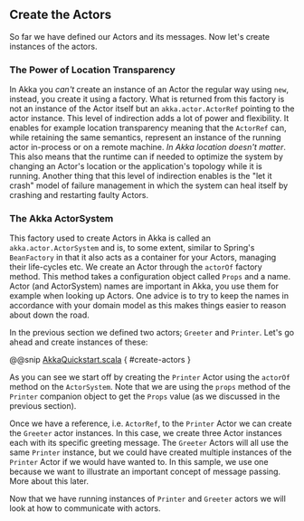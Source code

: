 Create the Actors
-----------------

So far we have defined our Actors and its messages. Now let's create instances of the actors.

### The Power of Location Transparency

In Akka you *can't* create an instance of an Actor the regular way using `new`, instead, you create it using a factory. What is returned from this factory is not an instance of the Actor itself but an `akka.actor.ActorRef` pointing to the actor instance. This level of indirection adds a lot of power and flexibility. It enables for example location transparency
meaning that the `ActorRef` can, while retaining the same semantics, represent an instance of the running actor
in-process or on a remote machine. _In Akka location doesn't matter_. This also means that the runtime can if needed to
optimize the system by changing an Actor's location or the application's topology while it is running. Another
thing that this level of indirection enables is the "let it crash" model of failure management in which the
system can heal itself by crashing and restarting faulty Actors.

### The Akka ActorSystem

This factory used to create Actors in Akka is called an `akka.actor.ActorSystem` and is, to some extent, similar to Spring's `BeanFactory` in that it also acts as a container for your Actors, managing their life-cycles etc. We create an Actor through the `actorOf` factory method. This method takes a configuration object called `Props` and a name.
Actor (and ActorSystem) names are important in Akka, you use them for example when looking up Actors. One advice is to try to keep the names in accordance with your domain model as this makes things easier to reason about down the road.

In the previous section we defined two actors; `Greeter` and `Printer`. Let's go ahead and create instances of these:

@@snip [AkkaQuickstart.scala]($g8src$/scala/com/lightbend/akka/sample/AkkaQuickstart.scala) { #create-actors }

As you can see we start off by creating the `Printer` Actor using the `actorOf` method on the `ActorSystem`. Note that we are using the `props` method of the `Printer` companion object to get the `Props` value (as we discussed in the previous section).

Once we have a reference, i.e. `ActorRef`, to the `Printer` Actor we can create the `Greeter` actor instances. In this case, we create three Actor instances each with its specific greeting message. The `Greeter` Actors will all use the same `Printer` instance, but we could have created multiple instances of the `Printer` Actor if we would have wanted to. In this sample, we use one because we want to illustrate an important concept of message passing. More about this later.

Now that we have running instances of `Printer` and `Greeter` actors we will look at how to communicate with actors.
